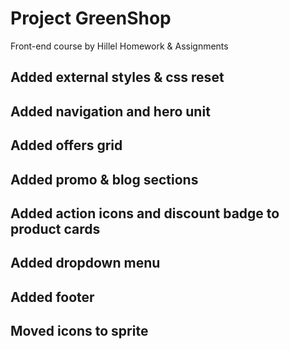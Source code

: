 # Project GreenShop
Front-end course by Hillel
Homework & Assignments

## Added external styles & css reset
## Added navigation and hero unit
## Added offers grid
## Added promo & blog sections
## Added action icons and discount badge to product cards
## Added dropdown menu
## Added footer
## Moved icons to sprite
